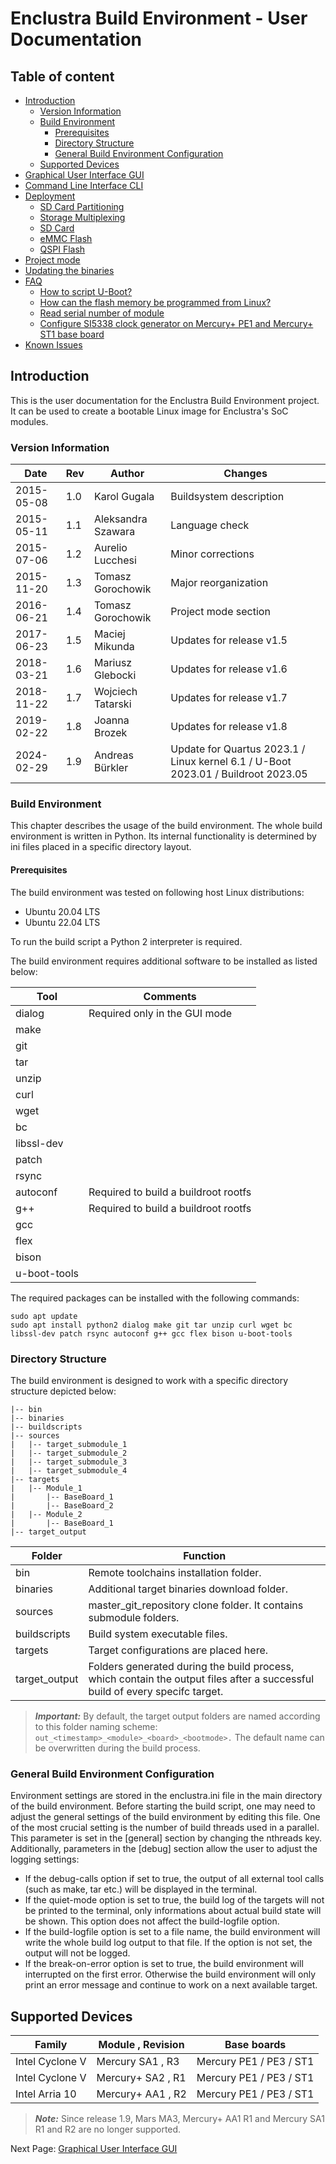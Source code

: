 # Enclustra Build Environment - User Documentation


## Table of content

* [Introduction](./1_Introduction.md)
    - [Version Information](./1_Introduction.md#version-information)
    - [Build Environment](./1_Introduction.md#build-environment)
        - [Prerequisites](./1_Introduction.md#prerequisites)
        - [Directory Structure](./1_Introduction.md#directory-structure)
        - [General Build Environment Configuration](./1_Introduction.md#general-build-environment-configuration)
    - [Supported Devices](./1_Introduction.md#supported-devices)
* [Graphical User Interface GUI](./2_GUI.md)
* [Command Line Interface CLI](./3_CLI.md)
* [Deployment](./4_Deployment.md)
    * [SD Card Partitioning](./4_Deployment.md#sd-card-paratitioning)
    * [Storage Multiplexing](./4_Deployment.md#storage-multiplexing)
    - [SD Card](./4_Deployment.md#sd-card)
    - [eMMC Flash](./4_Deployment.md#emmc-flash)
    - [QSPI Flash](./4_Deployment.md#qspi-flash)
* [Project mode](./5_Project_Mode.md)
* [Updating the binaries](./6_Binaries_Update.md)
* [FAQ](./7_FAQ.md)
    - [How to script U-Boot?](./7_FAQ.md#how-to-script-u-boot)
    - [How can the flash memory be programmed from Linux?](./7_FAQ.md#how-can-the-flash-memory-be-programmed-from-linux)
    - [Read serial number of module](./7_FAQ.md/#read-serial-number-of-module)
    - [Configure SI5338 clock generator on Mercury+ PE1 and Mercury+ ST1 base board](./7_FAQ.md/#configure-si5338-clock-generator-on-mercury-pe1-and-mercury-st1-base-board)
* [Known Issues](./8_Known_Issues.md)


## Introduction

This is the user documentation for the Enclustra Build Environment project. It can be used to create a bootable Linux image for Enclustra's SoC modules.

### Version Information

Date | Rev | Author | Changes
--- | --- | --- | --- 
2015-05-08 | 1.0 | Karol Gugala | Buildsystem description
2015-05-11 | 1.1 | Aleksandra Szawara | Language check
2015-07-06 | 1.2 | Aurelio Lucchesi | Minor corrections
2015-11-20 | 1.3 | Tomasz Gorochowik | Major reorganization
2016-06-21 | 1.4 | Tomasz Gorochowik | Project mode section
2017-06-23 | 1.5 | Maciej Mikunda | Updates for release v1.5
2018-03-21 | 1.6 | Mariusz Glebocki | Updates for release v1.6
2018-11-22 | 1.7 | Wojciech Tatarski | Updates for release v1.7
2019-02-22 | 1.8 | Joanna Brozek | Updates for release v1.8
2024-02-29 | 1.9 | Andreas Bürkler | Update for Quartus 2023.1 / Linux kernel 6.1 / U-Boot 2023.01 / Buildroot 2023.05

###  Build Environment

This chapter describes the usage of the build environment. The whole build environment is written in Python. Its internal functionality is determined by ini files placed in a specific directory layout.


#### Prerequisites

The build environment was tested on following host Linux distributions:

- Ubuntu 20.04 LTS
- Ubuntu 22.04 LTS

To run the build script a Python 2 interpreter is required.

The build environment requires additional software to be installed as listed below:

Tool |  Comments
--- | ---
dialog |  Required only in the GUI mode
make |
git |
tar |
unzip |
curl |
wget |
bc |
libssl-dev |
patch |
rsync |
autoconf |  Required to build a buildroot rootfs
g++ |  Required to build a buildroot rootfs
gcc |
flex |
bison |
u-boot-tools |

The required packages can be installed with the following commands:

```
sudo apt update
sudo apt install python2 dialog make git tar unzip curl wget bc libssl-dev patch rsync autoconf g++ gcc flex bison u-boot-tools
```


### Directory Structure

The build environment is designed to work with a specific directory structure depicted below:

    |-- bin
    |-- binaries
    |-- buildscripts
    |-- sources
    |   |-- target_submodule_1
    |   |-- target_submodule_2
    |   |-- target_submodule_3
    |   |-- target_submodule_4
    |-- targets
    |   |-- Module_1
    |       |-- BaseBoard_1
    |       |-- BaseBoard_2
    |   |-- Module_2
    |       |-- BaseBoard_1
    |-- target_output

Folder | Function
--- | ---
bin | Remote toolchains installation folder.
binaries | Additional target binaries download folder.
sources | master_git_repository clone folder. It contains submodule folders.
buildscripts | Build system executable files.
targets | Target configurations are placed here.
target_output | Folders generated during the build process, which contain the output files after a successful build of every specifc target.

> **_Important:_**  By default, the target output folders are named according to this folder naming scheme:
> `out_<timestamp>_<module>_<board>_<bootmode>.`
> The default name can be overwritten during the build process.


### General Build Environment Configuration

Environment settings are stored in the enclustra.ini file in the main directory of the build environment. Before starting the build script, one may need to adjust the general settings of the build environment by editing this file. One of the most crucial setting is the number of build threads used in a parallel. This parameter is set in the [general] section by changing the nthreads key. Additionally, parameters in the [debug] section allow the user to adjust the logging settings:

- If the debug-calls option if set to true, the output of all external tool calls (such as make, tar etc.) will be displayed in the terminal.
- If the quiet-mode option is set to true, the build log of the targets will not be printed to the terminal, only informations about actual build state will be shown. This option does not affect the build-logfile option.
- If the build-logfile option is set to a file name, the build environment will write the whole build log output to that file. If the option is not set, the output will not be logged.
- If the break-on-error option is set to true, the build environment will interrupted on the first error. Otherwise the build environment will only print an error message and continue to work on a next available target.


## Supported Devices

Family          | Module , Revision | Base boards
--------------- | ----------------- | --------------
Intel Cyclone V | Mercury  SA1 , R3 | Mercury PE1 / PE3 / ST1
Intel Cyclone V | Mercury+ SA2 , R1 | Mercury PE1 / PE3 / ST1
Intel Arria 10  | Mercury+ AA1 , R2 | Mercury PE1 / PE3 / ST1

> **_Note:_**  Since release 1.9, Mars MA3, Mercury+ AA1 R1 and Mercury SA1 R1 and R2 are no longer supported.

Next Page: [Graphical User Interface GUI](./2_GUI.md)
